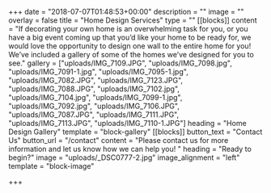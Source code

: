 +++
date = "2018-07-07T01:48:53+00:00"
description = ""
image = ""
overlay = false
title = "Home Design Services"
type = ""
[[blocks]]
content = "If decorating your own home is an overwhelming task for you, or you have a big event coming up that you’d like your home to be ready for, we would love the opportunity to design one wall to the entire home for you! We’ve included a gallery of some of the homes we’ve designed for you to see."
gallery = ["uploads/IMG_7109.JPG", "uploads/IMG_7098.jpg", "uploads/IMG_7091-1.jpg", "uploads/IMG_7095-1.jpg", "uploads/IMG_7082.JPG", "uploads/IMG_7123.JPG", "uploads/IMG_7088.JPG", "uploads/IMG_7102.jpg", "uploads/IMG_7104.jpg", "uploads/IMG_7099-1.jpg", "uploads/IMG_7092.jpg", "uploads/IMG_7106.JPG", "uploads/IMG_7087.JPG", "uploads/IMG_7111.JPG", "uploads/IMG_7113.JPG", "uploads/IMG_7110-1.JPG"]
heading = "Home Design Gallery"
template = "block-gallery"
[[blocks]]
button_text = "Contact Us"
button_url = "/contact"
content = "Please contact us for more information and let us know how we can help you! "
heading = "Ready to begin?"
image = "uploads/_DSC0777-2.jpg"
image_alignment = "left"
template = "block-image"

+++
